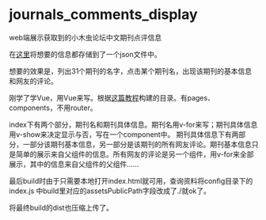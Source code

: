 # journals_comments_display
web端展示获取到的小木虫论坛中文期刊点评信息

在[这里](https://github.com/htxf/muchong_bbs_journals_comments_crawler)将想要的信息都存储到了一个json文件中。

想要的效果是，列出31个期刊的名字，点击某个期刊名，出现该期刊的基本信息和网友的评论。

刚学了学Vue，用Vue来写。根据[这篇教程](https://www.qcloud.com/community/article/430630001490779316?fromSource=gwzcw.60069.60069.60069)构建的目录。有pages、components，不用router。

index下有两个部分，期刊名和期刊具体信息。期刊名用v-for来写；期刊具体信息用v-show来决定显示与否，写在一个component中。
期刊具体信息下有两部分，一部分该期刊基本信息，另一部分是该期刊的所有网友评论。期刊基本信息只是简单的展示来自父组件的信息。所有网友的评论是另一个组件，用v-for来全部展示，其中的信息来自父组件的父组件……

最后build时由于只需要本地打开index.html就可用，查询资料将config目录下的index.js 中build里对应的assetsPublicPath字段改成了./就ok了。

将最终build的dist也压缩上传了。
